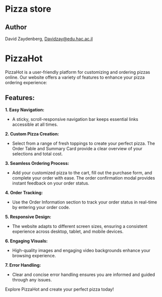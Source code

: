 # Pizza store
## Author
David Zaydenberg, Davidzay@edu.hac.ac.il<br>

# PizzaHot

PizzaHot is a user-friendly platform for customizing and ordering pizzas online. Our website offers a variety of features to enhance your pizza ordering experience:

## Features:

**1. Easy Navigation:**
- A sticky, scroll-responsive navigation bar keeps essential links accessible at all times.

**2. Custom Pizza Creation:**
- Select from a range of fresh toppings to create your perfect pizza. The Order Table and Summary Card provide a clear overview of your selections and total cost.

**3. Seamless Ordering Process:**
- Add your customized pizza to the cart, fill out the purchase form, and complete your order with ease. The order confirmation modal provides instant feedback on your order status.

**4. Order Tracking:**
- Use the Order Information section to track your order status in real-time by entering your order code.

**5. Responsive Design:**
- The website adapts to different screen sizes, ensuring a consistent experience across desktop, tablet, and mobile devices.

**6. Engaging Visuals:**
- High-quality images and engaging video backgrounds enhance your browsing experience.

**7. Error Handling:**
- Clear and concise error handling ensures you are informed and guided through any issues.

Explore PizzaHot and create your perfect pizza today!
